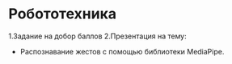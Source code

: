 # Робототехника
1.Задание на добор баллов
2.Презентация на тему: 
* Распознавание жестов с помощью библиотеки MediaPipe.

